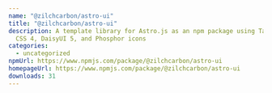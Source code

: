 ```yaml
---
name: "@zilchcarbon/astro-ui"
title: "@zilchcarbon/astro-ui"
description: A template library for Astro.js as an npm package using Tailwind
  CSS 4, DaisyUI 5, and Phosphor icons
categories:
  - uncategorized
npmUrl: https://www.npmjs.com/package/@zilchcarbon/astro-ui
homepageUrl: https://www.npmjs.com/package/@zilchcarbon/astro-ui
downloads: 31
---
```

